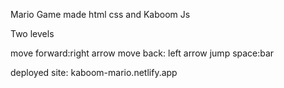 Mario Game made html css and Kaboom Js

Two levels

move forward:right arrow
move back: left arrow
jump space:bar

deployed site:
kaboom-mario.netlify.app
